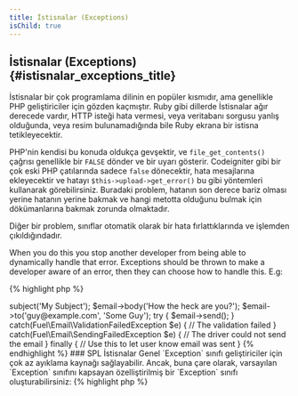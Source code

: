 ```yaml
---
title: İstisnalar (Exceptions)
isChild: true
---
```


## İstisnalar (Exceptions) {#istisnalar_exceptions_title}

İstisnalar bir çok programlama dilinin en popüler kısmıdır, ama genellikle PHP geliştiriciler için gözden kaçmıştır.
Ruby gibi dillerde İstisnalar ağır derecede vardır, HTTP isteği hata vermesi, veya veritabanı sorgusu yanlış olduğunda, veya 
resim bulunamadığında bile Ruby ekrana bir istisna tetikleyecektir.

PHP'nin kendisi bu konuda oldukça gevşektir, ve `file_get_contents()` çağrısı genellikle bir `FALSE` dönder ve bir uyarı gösterir.
Codeigniter gibi bir çok eski PHP çatılarında sadece `false` dönecektir, hata mesajlarına ekleyecektir ve hatayı 
`$this->upload->get_error()` bu gibi yöntemleri kullanarak görebilirsiniz. Buradaki problem, hatanın son derece bariz olması yerine 
hatanın yerine bakmak ve hangi metotta olduğunu bulmak için dökümanlarına bakmak zorunda olmaktadır.

Diğer bir problem, sınıflar otomatik olarak bir hata fırlattıklarında ve işlemden çıkıldığındadır. 


When you do this you stop another developer from being able to dynamically handle that error. Exceptions should be thrown to make a developer aware 
of an error, then they can choose how to handle this. E.g:

{% highlight php %}
<?php
$email = new Fuel\Email;
$email->subject('My Subject');
$email->body('How the heck are you?');
$email->to('guy@example.com', 'Some Guy');

try
{
    $email->send();
}
catch(Fuel\Email\ValidationFailedException $e)
{
    // The validation failed
}
catch(Fuel\Email\SendingFailedException $e)
{
    // The driver could not send the email
}
finally
{
    // Use this to let user know email was sent
}

{% endhighlight %}

### SPL İstisnalar

Genel `Exception` sınıfı geliştiriciler için çok az ayıklama kaynağı sağlayabilir. Ancak, buna çare olarak, varsayılan `Exception` 
sınıfını kapsayan özelliştirilmiş bir `Exception` sınıfı oluşturabilirsiniz:

{% highlight php %}
<?php
class ValidationException extends Exception {}
{% endhighlight %}

Birden fazla `catch` bloğu ile farklı istisnalar yakalayabilirsiniz. Bu bir sürü özel istisna yaratılmasına sebep olabilir,
Bunlardan bazılarını [SPL extension][splext]'ın sunduğu SPL istisnalarını kullanarak önleyebilirsiniz.

Eğer `__call()` sihirli metodunu kullanıyorsanız ve geçersiz bir metot talep edildiğinde standart istisnalar yerine ki onlar 
belirsizler, sadece bunun için özel bir istisna oluşturabilirsiniz, `throw new BadFunctionCallException;` bu şekilde hatayı 
elle oluşturabilirsiniz.


* [Read about Exceptions][exceptions]
* [Read about SPL Exceptions][splexe]
* [Nesting Exceptions In PHP][nesting-exceptions-in-php]
* [Exception Best Practices in PHP 5.3][exception-best-practices53]

[exceptions]: http://php.net/manual/en/language.exceptions.php
[splexe]: http://php.net/manual/en/spl.exceptions.php
[splext]: /#standard_php_library
[exception-best-practices53]: http://ralphschindler.com/2010/09/15/exception-best-practices-in-php-5-3
[nesting-exceptions-in-php]: http://www.brandonsavage.net/exceptional-php-nesting-exceptions-in-php/
